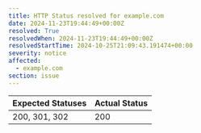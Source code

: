 ```yaml
---
title: HTTP Status resolved for example.com
date: 2024-11-23T19:44:49+00:00Z
resolved: True
resolvedWhen: 2024-11-23T19:44:49+00:00Z
resolvedStartTime: 2024-10-25T21:09:43.191474+00:00
severity: notice
affected:
  - example.com
section: issue
---
```


| Expected Statuses | Actual Status  |
|-------------------|----------------|
| 200, 301, 302 | 200 |
